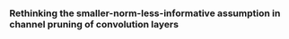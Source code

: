 ### Rethinking the smaller-norm-less-informative assumption in channel pruning of convolution layers

